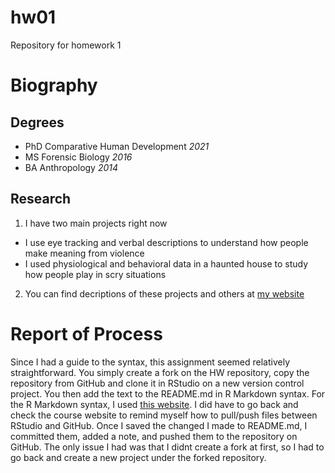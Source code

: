 # hw01
Repository for homework 1

# __Biography__

## **Degrees**

* PhD Comparative Human Development _2021_
* MS Forensic Biology _2016_
* BA Anthropology _2014_

## **Research**

1. I have two main projects right now
  + I use eye tracking and verbal descriptions to understand how people make meaning from violence
  + I used physiological and behavioral data in a haunted house to study how people play in scry situations

2. You can find decriptions of these projects and others at [my website](https://sites.google.com/view/coltanscrivner/home)


# __Report of Process__

Since I had a guide to the syntax, this assignment seemed relatively straightforward. You simply create a fork on the HW repository, copy the repository from GitHub and clone it in RStudio on a new version control project. You then add the text to the README.md in R Markdown syntax. For the R Markdown syntax, I used [this website](https://guides.github.com/features/mastering-markdown/#examples). I did have to go back and check the course website to remind myself how to pull/push files between RStudio and GitHub. Once I saved the changed I made to README.md, I committed them, added a note, and pushed them to the repository on GitHub. The only issue I had was that I didnt create a fork at first, so I had to go back and create a new project under the forked repository. 